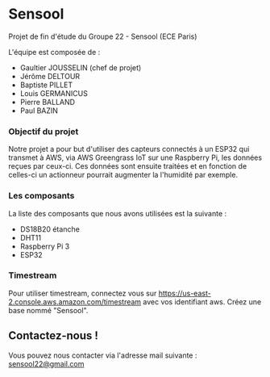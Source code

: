 # Sensool
Projet de fin d'étude du Groupe 22 - Sensool (ECE Paris)

L'équipe est composée de :
- Gaultier JOUSSELIN (chef de projet)
- Jérôme DELTOUR
- Baptiste PILLET 
- Louis GERMANICUS
- Pierre BALLAND
- Paul BAZIN

### Objectif du projet
Notre projet a pour but d'utiliser des capteurs connectés à un ESP32 qui transmet à AWS, via AWS Greengrass IoT sur une Raspberry Pi, les données reçues par ceux-ci.
Ces données sont ensuite traitées et en fonction de celles-ci un actionneur pourrait augmenter la l'humidité par exemple.

### Les composants
La liste des composants que nous avons utilisées est la suivante :
- DS18B20 étanche
- DHT11
- Raspberry Pi 3
- ESP32

### Timestream
Pour utiliser timestream, connectez vous sur https://us-east-2.console.aws.amazon.com/timestream avec vos identifiant aws.
Créez une base nommé "Sensool".


## Contactez-nous !
Vous pouvez nous contacter via l'adresse mail suivante : sensool22@gmail.com
